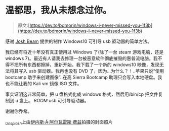 # 温都思，我从未想念过你。

> 原文:[https://dev.to/bdmorin/windows-i-never-missed-you-1f3b](https://dev.to/bdmorin/windows-i-never-missed-you-1f3b)

感谢 [Josh Beam](https://www.joshbeam.com/2017/11/23/making-a-bootable-windows-10-usb-drive-on-macos-high-sierra/) 提供的制作 Windows10 可引导 usb 驱动器的简单方法。

我已经有将近十年没有真正使用过 Windows 了(除了一台 steam 游戏电脑，还是 windows 7)。最近有人请我去修理一台被恶意软件彻底摧毁的惠普流电脑。我不得不把所有东西都擦掉，重新开始。我下载了一个新的 windows10 映像，发现无法将其写入 usb 驱动器。我再也没有 DVD 了，因为...为什么？！..苹果只说“使用 bootcamp 助手来创建图像”..在高 Sierra Bootcamp 助理只会写入本地硬盘。我也不能让我的 Kali vm 镜像 ISO 文件。

事实证明这非常简单，把 u 盘格式化成 windows 格式，然后用/bin/cp 把文件复制到 u 盘上。 *BOOM* usb 可引导驱动器。

谢谢你乔希。

<sub>*Unsplash*</sub>上由[伊内斯·Á·阿尔瓦雷斯·费兹](https://unsplash.com/photos/Bb_X4JgSqIM)拍摄的封面照片